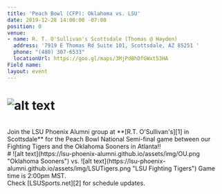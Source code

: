 ```yaml
---
title: 'Peach Bowl (CFP): Oklahoma vs. LSU'
date: 2019-12-28 14:00:00 -07:00
position: 0
venue:
- name: R. T. O'Sullivan's Scottsdale (Thomas @ Hayden)
  address: '7919 E Thomas Rd Suite 101, Scottsdale, AZ 85251 '
  phone: "(480) 307-6533"
  locationUrl: https://goo.gl/maps/3MjPdBhDfGWxt53HA
Field name: 
layout: event
---
```


# ![alt text](https://lsu-phoenix-alumni.github.io/assets/img/PeachBowl.png "SEC Championship")  
<br>
Join the LSU Phoenix Alumni group at **[R.T. O'Sullivan's][1] in Scottsdale** for the Peach Bowl National Semi-final game between our Fighting Tigers and the Oklahoma Sooners in Atlanta!!  
<br>
# ![alt text](https://lsu-phoenix-alumni.github.io/assets/img/OU.png "Oklahoma Sooners") vs. ![alt text](https://lsu-phoenix-alumni.github.io/assets/img/LSUTigers.png "LSU Fighting Tigers")  
Game time is 2:00pm MST.  
<br>
Check [LSUSports.net][2] for schedule updates.

[1]: https://scottsdale.rtosullivans.com/ "RTO Scottsdale website"
[2]: http://www.lsusports.net/SportSelect.dbml?SPID=2164&SPSID=27811&DB_OEM_ID=5200&_ga=2.61742444.1994479276.1565745145-1475237789.1565745143 "THE OFFICIAL SITE OF LSU ATHLETICS"